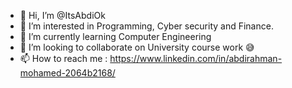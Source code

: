 - 👋 Hi, I’m @ItsAbdiOk
- 👀 I’m interested in Programming, Cyber security and Finance.
- 🌱 I’m currently learning Computer Engineering
- 💞️ I’m looking to collaborate on University course work 😅 
- 📫 How to reach me : https://www.linkedin.com/in/abdirahman-mohamed-2064b2168/

<!---
ItsAbdiOk/ItsAbdiOk is a ✨ special ✨ repository because its `README.md` (this file) appears on your GitHub profile.
You can click the Preview link to take a look at your changes.
--->
